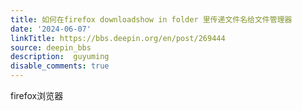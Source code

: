 ```yaml
---
title: 如何在firefox downloadshow in folder 里传递文件名给文件管理器
date: '2024-06-07'
linkTitle: https://bbs.deepin.org/en/post/269444
source: deepin_bbs
description:  guyuming 
disable_comments: true
---
```

firefox浏览器

